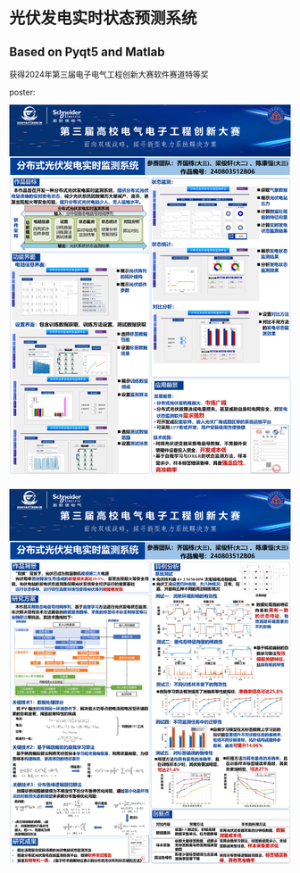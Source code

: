 # 光伏发电实时状态预测系统
## Based on Pyqt5 and Matlab

 获得2024年第三届电子电气工程创新大赛软件赛道特等奖

 poster:

   ![第一页](https://github.com/hitefork/Photovoltaic-Power-Generation-Prediction-System/blob/main/poster0.png)

   ![第二页](https://github.com/hitefork/Photovoltaic-Power-Generation-Prediction-System/blob/main/poster1.png)
